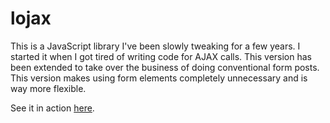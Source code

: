 # lojax

This is a JavaScript library I've been slowly tweaking for a few years. I started it when I got tired of writing code for AJAX calls. This version has been extended to take over the business of doing conventional form posts. This version makes using form elements completely unnecessary and is way more flexible. 

See it in action <a href="http://worldcitizenapps.com/lojax/default.html">here</a>.
